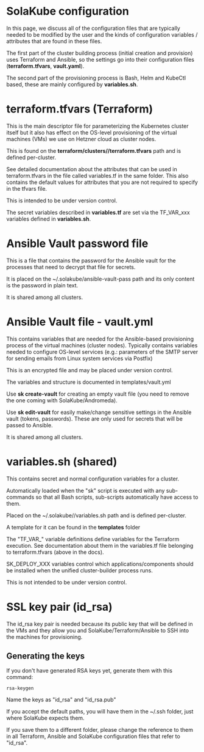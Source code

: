 # SolaKube configuration

In this page, we discuss all of the configuration files that are typically needed to be modified by the user and the kinds of configuration variables / attributes that are found in these files.

The first part of the cluster building process (initial creation and provision) uses Terraform and Ansible, so the settings go into their configuration files (**terraform.tfvars**, **vault.yaml**).

The second part of the provisioning process is Bash, Helm and KubeCtl based, these are mainly configured by **variables.sh**.


# terraform.tfvars (Terraform)

This is the main descriptor file for parameterizing the Kubernetes cluster itself but it also has effect on the OS-level provisioning of the virtual machines (VMs) we use on Hetzner cloud as cluster nodes.

This is found on the **terraform/clusters/<cluster-name>/terraform.tfvars** path and is defined per-cluster.

See detailed documentation about the attributes that can be used in terraform.tfvars in the file called variables.tf in the same folder. This also contains the default values for attributes that you are not required to specify in the tfvars file.

This is intended to be under version control.

The secret variables described in **variables.tf** are set via the TF_VAR_xxx variables defined in **variables.sh**.

# Ansible Vault password file

This is a file that contains the password for the Ansible vault for the processes that need to decrypt that file for secrets.

It is placed on the ~/.solakube/ansible-vault-pass path and its only content is the password in plain text.

It is shared among all clusters.

# Ansible Vault file - vault.yml

This contains variables that are needed for the Ansible-based provisioning process of the virtual machines (cluster nodes). Typically contains variables needed to configure OS-level services (e.g.: parameters of the SMTP server for sending emails from Linux system services via Postfix)

This is an encrypted file and may be placed under version control.

The variables and structure is documented in templates/vault.yml

Use **sk create-vault** for creating an empty vault file (you need to remove the one coming with SolaKube/Andromeda). 

Use **sk edit-vault** for easily make/change sensitive settings in the Ansible vault (tokens, passwords). These are only used for secrets that will be passed to Ansible.

It is shared among all clusters.


# variables.sh (shared)

This contains secret and normal configuration variables for a cluster. 

Automatically loaded when the "sk" script is executed with any sub-commands so that all Bash scripts, sub-scripts automatically have access to them.

Placed on the ~/.solakube/<cluster>/variables.sh path and is defined per-cluster.

A template for it can be found in the **templates** folder

The "TF_VAR_" variable definitions define variables for the Terraform execution. See documentation about them in the variables.tf file belonging to terraform.tfvars (above in the docs).  

SK_DEPLOY_XXX variables control which applications/components should be installed when the unified cluster-builder process runs.

This is not intended to be under version control.

# SSL key pair (id_rsa)

The id_rsa key pair is needed because its public key that will be defined in the VMs and they allow you and SolaKube/Terraform/Ansible to SSH into the machines for provisioning.

## Generating the keys

If you don't have generated RSA keys yet, generate them with this command: 

```
rsa-keygen
```

Name the keys as "id_rsa" and "id_rsa.pub"

If you accept the default paths, you will have them in the ~/.ssh folder, just where SolaKube expects them.

If you save them to a different folder, please change the reference to them in all Terraform, Ansible and SolaKube configuration files that refer to "id_rsa".
